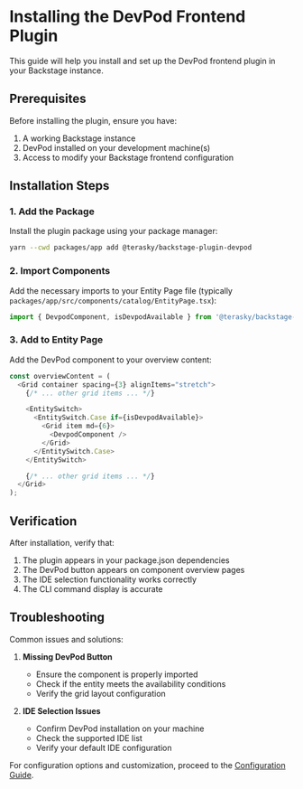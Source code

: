 # Installing the DevPod Frontend Plugin

This guide will help you install and set up the DevPod frontend plugin in your Backstage instance.

## Prerequisites

Before installing the plugin, ensure you have:

1. A working Backstage instance
2. DevPod installed on your development machine(s)
3. Access to modify your Backstage frontend configuration

## Installation Steps

### 1. Add the Package

Install the plugin package using your package manager:

```bash
yarn --cwd packages/app add @terasky/backstage-plugin-devpod
```

### 2. Import Components

Add the necessary imports to your Entity Page file (typically `packages/app/src/components/catalog/EntityPage.tsx`):

```typescript
import { DevpodComponent, isDevpodAvailable } from '@terasky/backstage-plugin-devpod';
```

### 3. Add to Entity Page

Add the DevPod component to your overview content:

```typescript
const overviewContent = (
  <Grid container spacing={3} alignItems="stretch">
    {/* ... other grid items ... */}

    <EntitySwitch>
      <EntitySwitch.Case if={isDevpodAvailable}>
        <Grid item md={6}>
          <DevpodComponent />
        </Grid>
      </EntitySwitch.Case>
    </EntitySwitch>

    {/* ... other grid items ... */}
  </Grid>
);
```

## Verification

After installation, verify that:

1. The plugin appears in your package.json dependencies
2. The DevPod button appears on component overview pages
3. The IDE selection functionality works correctly
4. The CLI command display is accurate

## Troubleshooting

Common issues and solutions:

1. **Missing DevPod Button**
    - Ensure the component is properly imported
    - Check if the entity meets the availability conditions
    - Verify the grid layout configuration

2. **IDE Selection Issues**
    - Confirm DevPod installation on your machine
    - Check the supported IDE list
    - Verify your default IDE configuration

For configuration options and customization, proceed to the [Configuration Guide](./configure.md).
